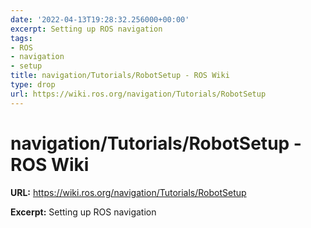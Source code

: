 ```yaml
---
date: '2022-04-13T19:28:32.256000+00:00'
excerpt: Setting up ROS navigation
tags:
- ROS
- navigation
- setup
title: navigation/Tutorials/RobotSetup - ROS Wiki
type: drop
url: https://wiki.ros.org/navigation/Tutorials/RobotSetup
---
```


# navigation/Tutorials/RobotSetup - ROS Wiki

**URL:** https://wiki.ros.org/navigation/Tutorials/RobotSetup

**Excerpt:** Setting up ROS navigation
